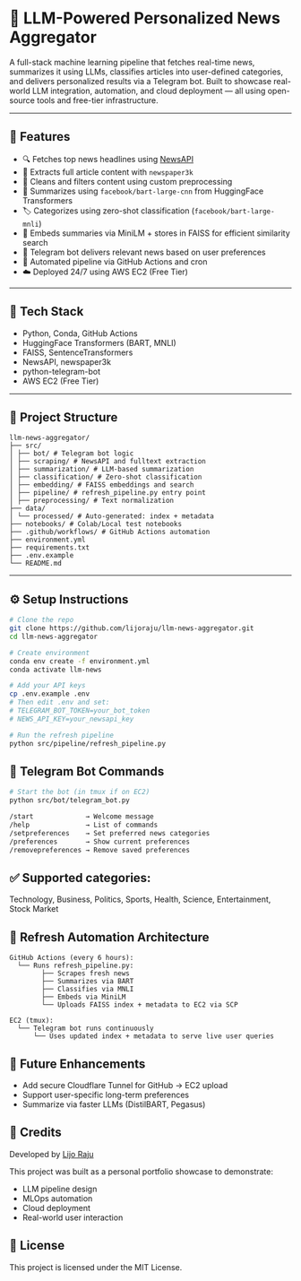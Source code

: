 # 📰 LLM-Powered Personalized News Aggregator

A full-stack machine learning pipeline that fetches real-time news, summarizes it using LLMs, classifies articles into user-defined categories, and delivers personalized results via a Telegram bot. Built to showcase real-world LLM integration, automation, and cloud deployment — all using open-source tools and free-tier infrastructure.

---

## 🚀 Features

- 🔍 Fetches top news headlines using [NewsAPI](https://newsapi.org/)
- 📰 Extracts full article content with `newspaper3k`
- 🧼 Cleans and filters content using custom preprocessing
- 🧠 Summarizes using `facebook/bart-large-cnn` from HuggingFace Transformers
- 🏷️ Categorizes using zero-shot classification (`facebook/bart-large-mnli`)
- 🔎 Embeds summaries via MiniLM + stores in FAISS for efficient similarity search
- 🤖 Telegram bot delivers relevant news based on user preferences
- 🔁 Automated pipeline via GitHub Actions and cron
- ☁️ Deployed 24/7 using AWS EC2 (Free Tier)

---

## 🧠 Tech Stack

- Python, Conda, GitHub Actions
- HuggingFace Transformers (BART, MNLI)
- FAISS, SentenceTransformers
- NewsAPI, newspaper3k
- python-telegram-bot
- AWS EC2 (Free Tier)

---

## 📁 Project Structure
```
llm-news-aggregator/
├── src/
│ ├── bot/ # Telegram bot logic
│ ├── scraping/ # NewsAPI and fulltext extraction
│ ├── summarization/ # LLM-based summarization
│ ├── classification/ # Zero-shot classification
│ ├── embedding/ # FAISS embeddings and search
│ ├── pipeline/ # refresh_pipeline.py entry point
│ ├── preprocessing/ # Text normalization
├── data/
│ └── processed/ # Auto-generated: index + metadata
├── notebooks/ # Colab/Local test notebooks
├── .github/workflows/ # GitHub Actions automation
├── environment.yml
├── requirements.txt
├── .env.example
└── README.md
```

---

## ⚙️ Setup Instructions

```bash
# Clone the repo
git clone https://github.com/lijoraju/llm-news-aggregator.git
cd llm-news-aggregator

# Create environment
conda env create -f environment.yml
conda activate llm-news

# Add your API keys
cp .env.example .env
# Then edit .env and set:
# TELEGRAM_BOT_TOKEN=your_bot_token
# NEWS_API_KEY=your_newsapi_key

# Run the refresh pipeline
python src/pipeline/refresh_pipeline.py
```
## 💬 Telegram Bot Commands

```bash
# Start the bot (in tmux if on EC2)
python src/bot/telegram_bot.py

/start             → Welcome message
/help              → List of commands
/setpreferences    → Set preferred news categories
/preferences       → Show current preferences
/removepreferences → Remove saved preferences

```

## ✅ Supported categories:
Technology, Business, Politics, Sports, Health, Science, Entertainment, Stock Market

## 🔁 Refresh Automation Architecture
```
GitHub Actions (every 6 hours):
  └── Runs refresh_pipeline.py:
        ├── Scrapes fresh news
        ├── Summarizes via BART
        ├── Classifies via MNLI
        ├── Embeds via MiniLM
        └── Uploads FAISS index + metadata to EC2 via SCP

EC2 (tmux):
  └── Telegram bot runs continuously
      └── Uses updated index + metadata to serve live user queries
```

## 📌 Future Enhancements
 - Add secure Cloudflare Tunnel for GitHub → EC2 upload
 - Support user-specific long-term preferences
 - Summarize via faster LLMs (DistilBART, Pegasus)

## 📝 Credits
Developed by [Lijo Raju](https://www.linkedin.com/in/lijoraju/)

This project was built as a personal portfolio showcase to demonstrate:

- LLM pipeline design
- MLOps automation
- Cloud deployment
- Real-world user interaction

## 📜 License

This project is licensed under the MIT License.
